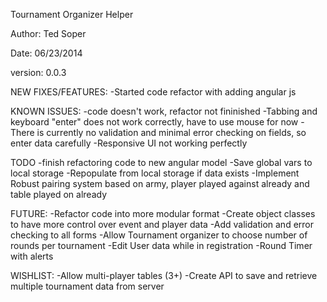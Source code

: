 Tournament Organizer Helper

Author: Ted Soper

Date: 06/23/2014


version: 0.0.3

NEW FIXES/FEATURES:
-Started code refactor with adding angular js

KNOWN ISSUES:
-code doesn't work, refactor not fininished
-Tabbing and keyboard "enter" does not work correctly, have to use mouse for now
-There is currently no validation and minimal error checking on fields, so enter data carefully
-Responsive UI not working perfectly


TODO
-finish refactoring code to new angular model
-Save global vars to local storage
-Repopulate from local storage if data exists
-Implement Robust pairing system based on army, player played against already and table played on already

FUTURE:
-Refactor code into more modular format
-Create object classes to have more control over event and player data
-Add validation and error checking to all forms
-Allow Tournament organizer to choose number of rounds per tournament
-Edit User data while in registration
-Round Timer with alerts

WISHLIST:
-Allow multi-player tables (3+)
-Create API to save and retrieve multiple tournament data from server